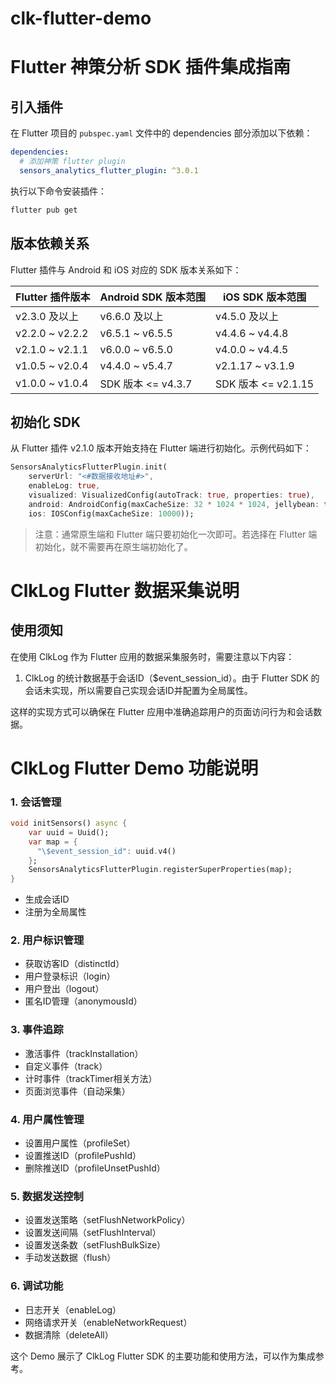 # clk-flutter-demo

# Flutter 神策分析 SDK 插件集成指南

## 引入插件

在 Flutter 项目的 `pubspec.yaml` 文件中的 dependencies 部分添加以下依赖：

```yaml
dependencies:
  # 添加神策 flutter plugin
  sensors_analytics_flutter_plugin: ^3.0.1
```

执行以下命令安装插件：

```bash
flutter pub get
```

## 版本依赖关系

Flutter 插件与 Android 和 iOS 对应的 SDK 版本关系如下：

| Flutter 插件版本 | Android SDK 版本范围 | iOS SDK 版本范围 |
|----------------|-------------------|----------------|
| v2.3.0 及以上 | v6.6.0 及以上 | v4.5.0 及以上 |
| v2.2.0 ~ v2.2.2 | v6.5.1 ~ v6.5.5 | v4.4.6 ~ v4.4.8 |
| v2.1.0 ~ v2.1.1 | v6.0.0 ~ v6.5.0 | v4.0.0 ~ v4.4.5 |
| v1.0.5 ~ v2.0.4 | v4.4.0 ~ v5.4.7 | v2.1.17 ~ v3.1.9 |
| v1.0.0 ~ v1.0.4 | SDK 版本 <= v4.3.7 | SDK 版本 <= v2.1.15 |

## 初始化 SDK

从 Flutter 插件 v2.1.0 版本开始支持在 Flutter 端进行初始化。示例代码如下：

```dart
SensorsAnalyticsFlutterPlugin.init(
    serverUrl: "<#数据接收地址#>",
    enableLog: true,
    visualized: VisualizedConfig(autoTrack: true, properties: true),
    android: AndroidConfig(maxCacheSize: 32 * 1024 * 1024, jellybean: true, subProcessFlush: true),
    ios: IOSConfig(maxCacheSize: 10000));
```

> 注意：通常原生端和 Flutter 端只要初始化一次即可。若选择在 Flutter 端初始化，就不需要再在原生端初始化了。

# ClkLog Flutter 数据采集说明

## 使用须知

在使用 ClkLog 作为 Flutter 应用的数据采集服务时，需要注意以下内容：

1. ClkLog 的统计数据基于会话ID（$event_session_id）。由于 Flutter SDK 的会话未实现，所以需要自己实现会话ID并配置为全局属性。

这样的实现方式可以确保在 Flutter 应用中准确追踪用户的页面访问行为和会话数据。

# ClkLog Flutter Demo 功能说明

### 1. 会话管理
```dart
void initSensors() async {
    var uuid = Uuid();
    var map = {
      "\$event_session_id": uuid.v4()
    };
    SensorsAnalyticsFlutterPlugin.registerSuperProperties(map);
}
```
- 生成会话ID
- 注册为全局属性

### 2. 用户标识管理
- 获取访客ID（distinctId）
- 用户登录标识（login）
- 用户登出（logout）
- 匿名ID管理（anonymousId）

### 3. 事件追踪
- 激活事件（trackInstallation）
- 自定义事件（track）
- 计时事件（trackTimer相关方法）
- 页面浏览事件（自动采集）

### 4. 用户属性管理
- 设置用户属性（profileSet）
- 设置推送ID（profilePushId）
- 删除推送ID（profileUnsetPushId）

### 5. 数据发送控制
- 设置发送策略（setFlushNetworkPolicy）
- 设置发送间隔（setFlushInterval）
- 设置发送条数（setFlushBulkSize）
- 手动发送数据（flush）

### 6. 调试功能
- 日志开关（enableLog）
- 网络请求开关（enableNetworkRequest）
- 数据清除（deleteAll）

这个 Demo 展示了 ClkLog Flutter SDK 的主要功能和使用方法，可以作为集成参考。